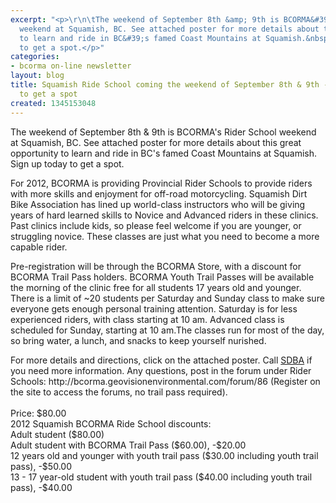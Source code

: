 ```yaml
---
excerpt: "<p>\r\n\tThe weekend of September 8th &amp; 9th is BCORMA&#39;s Rider School
  weekend at Squamish, BC. See attached poster for more details about this great opportunity
  to learn and ride in BC&#39;s famed Coast Mountains at Squamish.&nbsp; Sign up today
  to get a spot.</p>"
categories:
- bcorma on-line newsletter
layout: blog
title: Squamish Ride School coming the weekend of September 8th & 9th - Sign up today
  to get a spot
created: 1345153048
---
```

<p>
	The weekend of September 8th &amp; 9th is BCORMA&#39;s Rider School weekend at Squamish, BC. See attached poster for more details about this great opportunity to learn and ride in BC&#39;s famed Coast Mountains at Squamish.&nbsp; Sign up today to get a spot.</p>
<p>
	For 2012, BCORMA is providing Provincial Rider Schools to provide riders with more skills and enjoyment for off-road motorcycling. Squamish Dirt Bike Association has lined up world-class instructors who will be giving years of hard learned skills to Novice and Advanced riders in these clinics. Past clinics include kids, so please feel welcome if you are younger, or struggling novice. These classes are just what you need to become a more capable rider.</p>
<p>
	Pre-registration will be through the BCORMA Store, with a discount for BCORMA Trail Pass holders. BCORMA Youth Trail Passes will be available the morning of the clinic free for all students 17 years old and younger. There is a limit of ~20 students per Saturday and Sunday class to make sure everyone gets enough personal training attention. Saturday is for less experienced riders, with class starting at 10 am. Advanced class is scheduled for Sunday, starting at 10 am.The classes run for most of the day, so bring water, a lunch, and snacks to keep yourself nurished.</p>
<p>
	For more details and directions, click on the attached poster. Call <a href="http://www.squamishdirtbikeassociation.com">SDBA</a> if you need more information. Any questions, post in the forum under Rider Schools: http://bcorma.geovisionenvironmental.com/forum/86 (Register on the site to access the forums, no trail pass required).<br />
	<br />
	Price: $80.00<br />
	2012 Squamish BCORMA Ride School discounts:<br />
	Adult student ($80.00)<br />
	Adult student with BCORMA Trail Pass ($60.00), -$20.00<br />
	12 years old and younger with youth trail pass ($30.00 including youth trail pass), -$50.00<br />
	13 - 17 year-old student with youth trail pass ($40.00 including youth trail pass), -$40.00</p>
